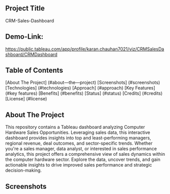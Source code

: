 ## Project Title
CRM-Sales-Dashboard

## Demo-Link:
https://public.tableau.com/app/profile/karan.chauhan7021/viz/CRMSalesDashboard/CRMDashboard

## Table of Contents
[About The Project] (#about—the—project)
[Screenshots] (#screenshots)
[Technologies] (#technologies)
[Approach] (#approach)
[Key Features] (#key features)
[Benefits] (#benefits)
[Status] (#status)
[Credits] (#credits)
[License] (#license)

## About The Project
This repository contains a Tableau dashboard analyzing Computer Hardware Sales Opportunities. Leveraging sales data, this interactive dashboard provides insights into top and least-performing managers, regional revenue, deal outcomes, and sector-specific trends. Whether you're a sales manager, data analyst, or interested in sales performance analytics, this project offers a comprehensive view of sales dynamics within the computer hardware sector. Explore the data, uncover trends, and gain actionable insights to drive improved sales performance and strategic decision-making.

## Screenshots
